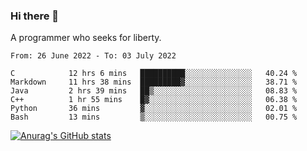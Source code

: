 ### Hi there 👋

<!--
**shejialuo/shejialuo** is a ✨ _special_ ✨ repository because its `README.md` (this file) appears on your GitHub profile.

Here are some ideas to get you started:

- 🔭 I’m currently working on ...
- 🌱 I’m currently learning ...
- 👯 I’m looking to collaborate on ...
- 🤔 I’m looking for help with ...
- 💬 Ask me about ...
- 📫 How to reach me: ...
- 😄 Pronouns: ...
- ⚡ Fun fact: ...
-->

A programmer who seeks for liberty.

<!--START_SECTION:waka-->

```text
From: 26 June 2022 - To: 03 July 2022

C            12 hrs 6 mins   ██████████░░░░░░░░░░░░░░░   40.24 %
Markdown     11 hrs 38 mins  █████████▓░░░░░░░░░░░░░░░   38.71 %
Java         2 hrs 39 mins   ██▒░░░░░░░░░░░░░░░░░░░░░░   08.83 %
C++          1 hr 55 mins    █▓░░░░░░░░░░░░░░░░░░░░░░░   06.38 %
Python       36 mins         ▓░░░░░░░░░░░░░░░░░░░░░░░░   02.01 %
Bash         13 mins         ▒░░░░░░░░░░░░░░░░░░░░░░░░   00.75 %
```

<!--END_SECTION:waka-->

[![Anurag's GitHub stats](https://github-readme-stats.vercel.app/api?username=shejialuo&show_icons=true&theme=dracula)](https://github.com/anuraghazra/github-readme-stats)
